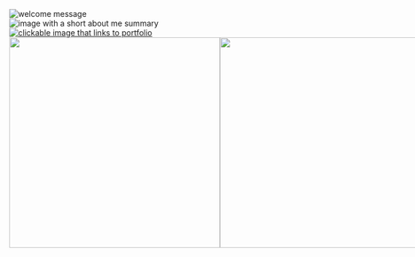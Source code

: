 <div style="display:flex; flex-direction: column;">
    <img src="https://iili.io/H0rDwsn.jpg" alt="welcome message">
    <img src="https://iili.io/H0rDe0G.jpg" alt="image with a short about me summary">
    <a href="https://lucacuello.vercel.app/" target="_blank"><img src="https://iili.io/H0rDOfs.jpg" alt="clickable image that links to portfolio"></a>
</div>

<!-- Center aligned divs to center the child image -->

<div style="display:flex;" align="center">
      <img src="https://github-readme-stats.vercel.app/api?username=LucaCuello&theme=dracula&hide_border=true&include_all_commits=false&count_private=true" width=380>
      <img src="https://github-readme-stats.vercel.app/api?username=LucaCuello&theme=dracula&hide_border=true&include_all_commits=false&count_private=true" width=380>
</div>
